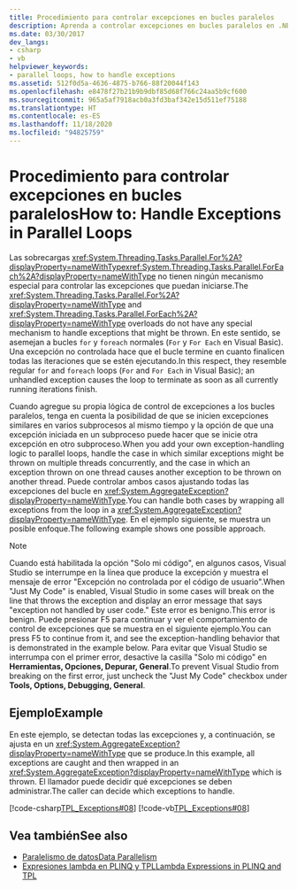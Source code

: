 ```yaml
---
title: Procedimiento para controlar excepciones en bucles paralelos
description: Aprenda a controlar excepciones en bucles paralelos en .NET. Vea un ejemplo de cómo ajustar todas las excepciones del bucle en System.AggregateException.
ms.date: 03/30/2017
dev_langs:
- csharp
- vb
helpviewer_keywords:
- parallel loops, how to handle exceptions
ms.assetid: 512f0d5a-4636-4875-b766-88f20044f143
ms.openlocfilehash: e8478f27b21b9b9dbf85d68f766c24aa5b9cf600
ms.sourcegitcommit: 965a5af7918acb0a3fd3baf342e15d511ef75188
ms.translationtype: HT
ms.contentlocale: es-ES
ms.lasthandoff: 11/18/2020
ms.locfileid: "94825759"
---
```

# <a name="how-to-handle-exceptions-in-parallel-loops"></a><span data-ttu-id="04b09-104">Procedimiento para controlar excepciones en bucles paralelos</span><span class="sxs-lookup"><span data-stu-id="04b09-104">How to: Handle Exceptions in Parallel Loops</span></span>
<span data-ttu-id="04b09-105">Las sobrecargas <xref:System.Threading.Tasks.Parallel.For%2A?displayProperty=nameWithType><xref:System.Threading.Tasks.Parallel.ForEach%2A?displayProperty=nameWithType> no tienen ningún mecanismo especial para controlar las excepciones que puedan iniciarse.</span><span class="sxs-lookup"><span data-stu-id="04b09-105">The <xref:System.Threading.Tasks.Parallel.For%2A?displayProperty=nameWithType> and <xref:System.Threading.Tasks.Parallel.ForEach%2A?displayProperty=nameWithType> overloads do not have any special mechanism to handle exceptions that might be thrown.</span></span> <span data-ttu-id="04b09-106">En este sentido, se asemejan a bucles `for` y `foreach` normales (`For` y `For Each` en Visual Basic). Una excepción no controlada hace que el bucle termine en cuanto finalicen todas las iteraciones que se estén ejecutando.</span><span class="sxs-lookup"><span data-stu-id="04b09-106">In this respect, they resemble regular `for` and `foreach` loops (`For` and `For Each` in Visual Basic); an unhandled exception causes the loop to terminate as soon as all currently running iterations finish.</span></span>
  
 <span data-ttu-id="04b09-107">Cuando agregue su propia lógica de control de excepciones a los bucles paralelos, tenga en cuenta la posibilidad de que se inicien excepciones similares en varios subprocesos al mismo tiempo y la opción de que una excepción iniciada en un subproceso puede hacer que se inicie otra excepción en otro subproceso.</span><span class="sxs-lookup"><span data-stu-id="04b09-107">When you add your own exception-handling logic to parallel loops, handle the case in which similar exceptions might be thrown on multiple threads concurrently, and the case in which an exception thrown on one thread causes another exception to be thrown on another thread.</span></span> <span data-ttu-id="04b09-108">Puede controlar ambos casos ajustando todas las excepciones del bucle en <xref:System.AggregateException?displayProperty=nameWithType>.</span><span class="sxs-lookup"><span data-stu-id="04b09-108">You can handle both cases by wrapping all exceptions from the loop in a <xref:System.AggregateException?displayProperty=nameWithType>.</span></span> <span data-ttu-id="04b09-109">En el ejemplo siguiente, se muestra un posible enfoque.</span><span class="sxs-lookup"><span data-stu-id="04b09-109">The following example shows one possible approach.</span></span>  
  
> [!NOTE]
> <span data-ttu-id="04b09-110">Cuando está habilitada la opción "Solo mi código", en algunos casos, Visual Studio se interrumpe en la línea que produce la excepción y muestra el mensaje de error "Excepción no controlada por el código de usuario".</span><span class="sxs-lookup"><span data-stu-id="04b09-110">When "Just My Code" is enabled, Visual Studio in some cases will break on the line that throws the exception and display an error message that says "exception not handled by user code."</span></span> <span data-ttu-id="04b09-111">Este error es benigno.</span><span class="sxs-lookup"><span data-stu-id="04b09-111">This error is benign.</span></span> <span data-ttu-id="04b09-112">Puede presionar F5 para continuar y ver el comportamiento de control de excepciones que se muestra en el siguiente ejemplo.</span><span class="sxs-lookup"><span data-stu-id="04b09-112">You can press F5 to continue from it, and see the exception-handling behavior that is demonstrated in the example below.</span></span> <span data-ttu-id="04b09-113">Para evitar que Visual Studio se interrumpa con el primer error, desactive la casilla "Solo mi código" en **Herramientas, Opciones, Depurar, General**.</span><span class="sxs-lookup"><span data-stu-id="04b09-113">To prevent Visual Studio from breaking on the first error, just uncheck the "Just My Code" checkbox under **Tools, Options, Debugging, General**.</span></span>  
  
## <a name="example"></a><span data-ttu-id="04b09-114">Ejemplo</span><span class="sxs-lookup"><span data-stu-id="04b09-114">Example</span></span>  
 <span data-ttu-id="04b09-115">En este ejemplo, se detectan todas las excepciones y, a continuación, se ajusta en un <xref:System.AggregateException?displayProperty=nameWithType> que se produce.</span><span class="sxs-lookup"><span data-stu-id="04b09-115">In this example, all exceptions are caught and then wrapped in an <xref:System.AggregateException?displayProperty=nameWithType> which is thrown.</span></span> <span data-ttu-id="04b09-116">El llamador puede decidir qué excepciones se deben administrar.</span><span class="sxs-lookup"><span data-stu-id="04b09-116">The caller can decide which exceptions to handle.</span></span>  
  
 [!code-csharp[TPL_Exceptions#08](../../../samples/snippets/csharp/VS_Snippets_Misc/tpl_exceptions/cs/exceptions.cs#08)]
 [!code-vb[TPL_Exceptions#08](../../../samples/snippets/visualbasic/VS_Snippets_Misc/tpl_exceptions/vb/exceptionsinloops.vb#08)]  
  
## <a name="see-also"></a><span data-ttu-id="04b09-117">Vea también</span><span class="sxs-lookup"><span data-stu-id="04b09-117">See also</span></span>

- [<span data-ttu-id="04b09-118">Paralelismo de datos</span><span class="sxs-lookup"><span data-stu-id="04b09-118">Data Parallelism</span></span>](data-parallelism-task-parallel-library.md)
- [<span data-ttu-id="04b09-119">Expresiones lambda en PLINQ y TPL</span><span class="sxs-lookup"><span data-stu-id="04b09-119">Lambda Expressions in PLINQ and TPL</span></span>](lambda-expressions-in-plinq-and-tpl.md)
